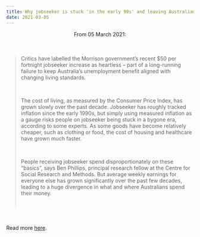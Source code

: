 ```yaml
---
title: Why jobseeker is stuck 'in the early 90s' and leaving Australians behind
date: 2021-03-05
---
```


<center>From 05 March 2021:</center><br><br>

<blockquote><p>Critics have labelled the Morrison government’s recent $50 per fortnight jobseeker increase as heartless – part of a long-running failure to keep Australia’s unemployment benefit aligned with changing living standards.</p><br>

<p>The cost of living, as measured by the Consumer Price Index, has grown slowly over the past decade. Jobseeker has roughly tracked inflation since the early 1990s, but simply using measured inflation as a gauge risks people on jobseeker being stuck in a bygone era, according to some experts. As some goods have become relatively cheaper, such as clothing or food, the cost of housing and healthcare have grown much faster.</p><br>

<p>People receiving jobseeker spend disproportionately on these “basics”, says Ben Phillips, principal research fellow at the Centre for Social Research and Methods. But average weekly earnings for everyone else has grown significantly over the past few decades, leading to a huge divergence in what and where Australians spend their money.</p><br>

</blockquote><br>

<p>Read more <a href="https://www.theguardian.com/news/datablog/2021/mar/05/why-jobseeker-is-stuck-in-the-early-90s-and-leaving-australians-behind">here</a>.</p>